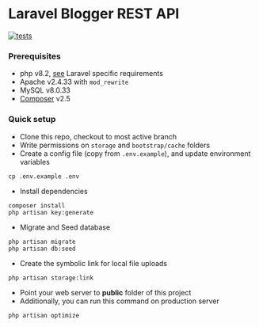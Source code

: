 # Laravel Blogger REST API

[![tests](https://github.com/ankurk91/laravel-blogger-example/actions/workflows/tests.yml/badge.svg)](https://github.com/ankurk91/laravel-blogger-example/actions/workflows/tests.yml)

### Prerequisites

* php v8.2, [see](https://laravel.com/docs/installation) Laravel specific requirements
* Apache v2.4.33 with ```mod_rewrite```
* MySQL v8.0.33
* [Composer](https://getcomposer.org) v2.5

### Quick setup

* Clone this repo, checkout to most active branch
* Write permissions on ```storage``` and ```bootstrap/cache``` folders
* Create a config file (copy from ```.env.example```), and update environment variables

```
cp .env.example .env
```

* Install dependencies

```
composer install
php artisan key:generate
```

* Migrate and Seed database

```
php artisan migrate
php artisan db:seed
```

* Create the symbolic link for local file uploads

```
php artisan storage:link
```

* Point your web server to **public** folder of this project
* Additionally, you can run this command on production server

```
php artisan optimize
```
